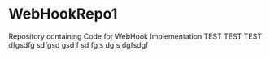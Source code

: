 # WebHookRepo1
Repository containing Code for WebHook Implementation
TEST
TEST
TEST
dfgsdfg sdfgsd gsd
f
sd
fg
s
dg
s
dgfsdgf
